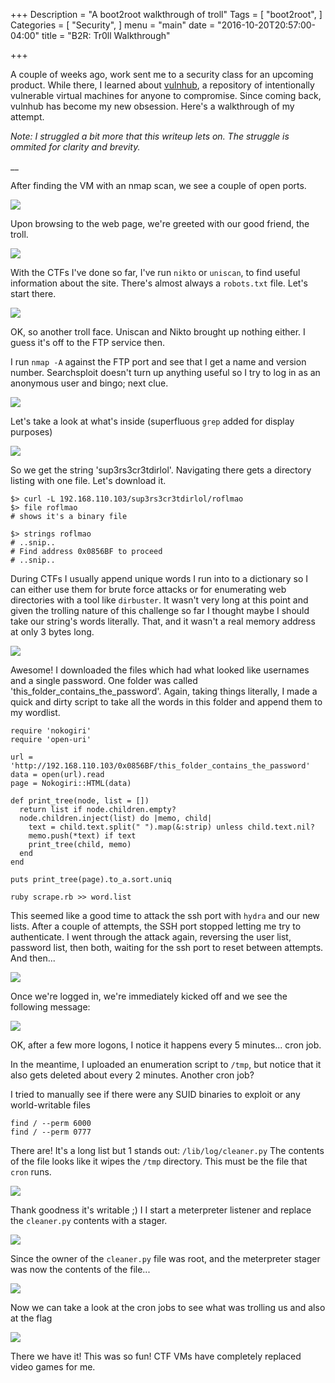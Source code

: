 +++
Description = "A boot2root walkthrough of troll"
Tags = [
  "boot2root",
]
Categories = [
  "Security",
]
menu = "main"
date = "2016-10-20T20:57:00-04:00"
title = "B2R: Tr0ll Walkthrough"

+++

A couple of weeks ago, work sent me to a security class for an upcoming product. While there, I learned about
[vulnhub](https://vulnhub.com), a repository of intentionally vulnerable virtual machines for anyone to
compromise. Since coming back, vulnhub has become my new obsession. Here's a walkthrough of my attempt.

_Note: I struggled a bit more that this writeup lets on. The struggle is ommited for clarity and brevity._

__

After finding the VM with an nmap scan, we see a couple of open ports.

![](images/Screenshot2016-10-2100:03:55.png)

Upon browsing to the web page, we're greeted with our good friend, the troll.

![](images/Screenshot2016-10-2111:10:57.png)


With the CTFs I've done so far, I've run `nikto` or `uniscan`, to find useful information about the site.
There's almost always a `robots.txt` file. Let's start there.

![](images/Screenshot2016-10-2111:15:06.png)

OK, so another troll face. Uniscan and Nikto brought up nothing either. I guess it's off to the FTP service
then.

I run `nmap -A` against the FTP port and see that I get a name and version number. Searchsploit doesn't turn
up anything useful so I try to log in as an anonymous user and bingo; next clue. 

![](images/Screenshot2016-10-2111:20:43.png)

Let's take a look at what's inside (superfluous `grep` added for display purposes)

![](images/Screenshot2016-10-2111:44:15.png)

So we get the string 'sup3rs3cr3tdirlol'. Navigating there gets a directory listing with one file. Let's
download it.

~~~bash.prettyprint
$> curl -L 192.168.110.103/sup3rs3cr3tdirlol/roflmao
$> file roflmao
# shows it's a binary file

$> strings roflmao
# ..snip..
# Find address 0x0856BF to proceed
# ..snip..
~~~

During CTFs I usually append unique words I run into to a dictionary so I can either use them for brute force
attacks or for enumerating web directories with a tool like `dirbuster`. It wasn't very long at this point
and given the trolling nature of this challenge so far I thought maybe I should take our string's words
literally. That, and it wasn't a real memory address at only 3 bytes long.

![](images/Screenshot2016-10-2112:04:00.png)

Awesome! I downloaded the files which had what looked like usernames and a single password. One folder was
called 'this_folder_contains_the_password'. Again, taking things literally, I made a quick and dirty script
to take all the words in this folder and append them to my wordlist.

~~~ruby.prettyprint
require 'nokogiri'
require 'open-uri'

url = 'http://192.168.110.103/0x0856BF/this_folder_contains_the_password'
data = open(url).read
page = Nokogiri::HTML(data)

def print_tree(node, list = [])
  return list if node.children.empty?
  node.children.inject(list) do |memo, child|
    text = child.text.split(" ").map(&:strip) unless child.text.nil?
    memo.push(*text) if text
    print_tree(child, memo)
  end
end

puts print_tree(page).to_a.sort.uniq
~~~

~~~bash.prettyprint
ruby scrape.rb >> word.list
~~~

This seemed like a good time to attack the ssh port with `hydra` and our new lists. After a couple of
attempts, the SSH port stopped letting me try to authenticate. I went through the attack again, reversing the
user list, password list, then both, waiting for the ssh port to reset between attempts. And then...

![](images/Screenshot2016-10-2113:45:29.png)

Once we're logged in, we're immediately kicked off and we see the following message:

![](images/Screenshot2016-10-2113:50:33.png)

OK, after a few more logons, I notice it happens every 5 minutes... cron job.

In the meantime, I uploaded an enumeration script to `/tmp`, but notice that it also gets deleted about every
2 minutes. Another cron job?

I tried to manually see if there were any SUID binaries to exploit or any world-writable files

~~~bash.prettyprint
find / --perm 6000
find / --perm 0777
~~~

There are! It's a long list but 1 stands out: `/lib/log/cleaner.py` The contents of the file looks
like it wipes the `/tmp` directory. This must be the file that `cron` runs. 

![](images/Screenshot2016-10-2113:54:51.png)

Thank goodness it's writable ;) I I start a meterpreter listener and replace the `cleaner.py` contents with a
stager.

![](images/Screenshot2016-10-2114:03:47.png)

Since the owner of the `cleaner.py` file was root, and the meterpreter stager was now the contents of the
file...

![](images/Screenshot2016-10-2114:04:41.png)

Now we can take a look at the cron jobs to see what was trolling us and also at the flag

![](images/Screenshot2016-10-2114:11:12.png)

There we have it! This was so fun! CTF VMs have completely replaced video games for me.


